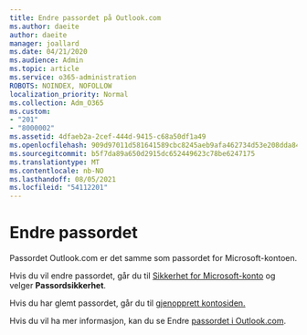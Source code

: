 ```yaml
---
title: Endre passordet på Outlook.com
ms.author: daeite
author: daeite
manager: joallard
ms.date: 04/21/2020
ms.audience: Admin
ms.topic: article
ms.service: o365-administration
ROBOTS: NOINDEX, NOFOLLOW
localization_priority: Normal
ms.collection: Adm_O365
ms.custom:
- "201"
- "8000002"
ms.assetid: 4dfaeb2a-2cef-444d-9415-c68a50df1a49
ms.openlocfilehash: 909d97011d581641589cbc8245aeb9afa462734d53e208dda84657cd306d6fb2
ms.sourcegitcommit: b5f7da89a650d2915dc652449623c78be6247175
ms.translationtype: MT
ms.contentlocale: nb-NO
ms.lasthandoff: 08/05/2021
ms.locfileid: "54112201"
---
```

# <a name="change-your-password"></a>Endre passordet

Passordet Outlook.com er det samme som passordet for Microsoft-kontoen.
  
Hvis du vil endre passordet, går du til [Sikkerhet for Microsoft-konto](https://go.microsoft.com/fwlink/p/?linkid=842325&amp;clcid=0x409) og velger **Passordsikkerhet**.
  
Hvis du har glemt passordet, går du til [gjenopprett kontosiden.](https://go.microsoft.com/fwlink/p/?linkid=841909)
  
Hvis du vil ha mer informasjon, kan du se Endre [passordet i Outlook.com](https://support.office.com/article/2138d690-811c-4545-b2f3-e4dbe80c9735?wt.mc_id=Office_Outlook_com_Alchemy).
